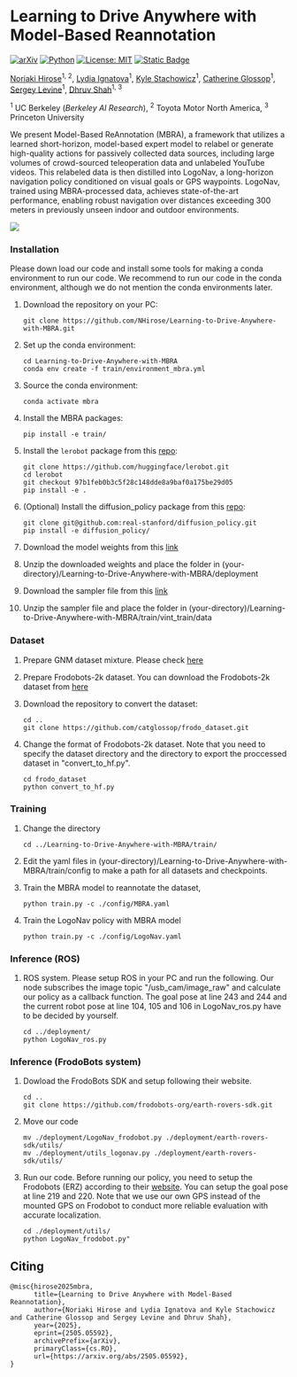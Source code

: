 # Learning to Drive Anywhere with Model-Based Reannotation
[![arXiv](https://img.shields.io/badge/arXiv-2407.08693-df2a2a.svg)](https://www.arxiv.org/abs/2505.05592)
[![Python](https://img.shields.io/badge/python-3.10-blue)](https://www.python.org)
[![License: MIT](https://img.shields.io/badge/License-MIT-green.svg)](https://opensource.org/licenses/MIT)
[![Static Badge](https://img.shields.io/badge/Project-Page-a)](https://model-base-reannotation.github.io/)


[Noriaki Hirose](https://sites.google.com/view/noriaki-hirose/)<sup>1, 2</sup>, [Lydia Ignatova](https://www.linkedin.com/in/lydia-ignatova)<sup>1</sup>, [Kyle Stachowicz](https://kylesta.ch/)<sup>1</sup>, [Catherine Glossop](https://www.linkedin.com/in/catherineglossop/)<sup>1</sup>, [Sergey Levine](https://people.eecs.berkeley.edu/~svlevine/)<sup>1</sup>, [Dhruv Shah](https://robodhruv.github.io/)<sup>1, 3</sup>

<sup>1</sup> UC Berkeley (_Berkeley AI Research_),  <sup>2</sup> Toyota Motor North America,  <sup>3</sup> Princeton University

We present Model-Based ReAnnotation (MBRA), a framework that utilizes a learned short-horizon, model-based expert model to relabel or generate high-quality actions for passively collected data sources, including large volumes of crowd-sourced teleoperation data and unlabeled YouTube videos. This relabeled data is then distilled into LogoNav, a long-horizon navigation policy conditioned on visual goals or GPS waypoints. LogoNav, trained using MBRA-processed data, achieves state-of-the-art performance, enabling robust navigation over distances exceeding 300 meters in previously unseen indoor and outdoor environments.

![](media/teaser.png)


### Installation
Please down load our code and install some tools for making a conda environment to run our code. We recommend to run our code in the conda environment, although we do not mention the conda environments later.

1. Download the repository on your PC:
    ```
    git clone https://github.com/NHirose/Learning-to-Drive-Anywhere-with-MBRA.git
    ```
2. Set up the conda environment:
    ```
    cd Learning-to-Drive-Anywhere-with-MBRA
    conda env create -f train/environment_mbra.yml
    ```
3. Source the conda environment:
    ```
    conda activate mbra
    ```
4. Install the MBRA packages:
    ```
    pip install -e train/
    ```
5. Install the `lerobot` package from this [repo](https://github.com/huggingface/lerobot):
    ```
    git clone https://github.com/huggingface/lerobot.git
    cd lerobot
    git checkout 97b1feb0b3c5f28c148dde8a9baf0a175be29d05
    pip install -e .
    ``` 

6. (Optional) Install the diffusion_policy package from this [repo](https://github.com/real-stanford/diffusion_policy): 
    ```
    git clone git@github.com:real-stanford/diffusion_policy.git
    pip install -e diffusion_policy/
    ```

7. Download the model weights from this [link](https://drive.google.com/file/d/1zZpGoJYPhQDN_riUsJBR4O9lF4uhM5_B/view?usp=sharing)

8. Unzip the downloaded weights and place the folder in (your-directory)/Learning-to-Drive-Anywhere-with-MBRA/deployment

9. Download the sampler file from this [link](https://drive.google.com/file/d/1PwQAqC1doeU5rCda4ytil6eRMFuAzUbo/view?usp=sharing)

10. Unzip the sampler file and place the folder in (your-directory)/Learning-to-Drive-Anywhere-with-MBRA/train/vint_train/data

### Dataset
1. Prepare GNM dataset mixture. Please check [here](https://github.com/robodhruv/visualnav-transformer/tree/main)

2. Prepare Frodobots-2k dataset. You can download the Frodobots-2k dataset from [here](https://huggingface.co/datasets/frodobots/FrodoBots-2K)

3. Download the repository to convert the dataset:
    ```
    cd ..
    git clone https://github.com/catglossop/frodo_dataset.git
    ```
4. Change the format of Frodobots-2k dataset. Note that you need to specify the dataset directory and the directory to export the proccessed dataset in "convert_to_hf.py".
    ```
    cd frodo_dataset
    python convert_to_hf.py
    ```

### Training
1. Change the directory
    ```
    cd ../Learning-to-Drive-Anywhere-with-MBRA/train/
    ```
2. Edit the yaml files in (your-directory)/Learning-to-Drive-Anywhere-with-MBRA/train/config to make a path for all datasets and checkpoints. 

3. Train the MBRA model to reannotate the dataset,
    ```
    python train.py -c ./config/MBRA.yaml
    ```
4. Train the LogoNav policy with MBRA model
    ```
    python train.py -c ./config/LogoNav.yaml
    ```
### Inference (ROS)
1. ROS system. Please setup ROS in your PC and run the following. Our node subscribes the image topic "/usb_cam/image_raw" and calculate our policy as a callback function. The goal pose at line 243 and 244 and the current robot pose at line 104, 105 and 106 in LogoNav_ros.py have to be decided by yourself. 
    ```
    cd ../deployment/
    python LogoNav_ros.py
    ```
### Inference (FrodoBots system)    
1. Dowload the FrodoBots SDK and setup following their website.
    ```
    cd ..
    git clone https://github.com/frodobots-org/earth-rovers-sdk.git
    ```
2. Move our code
    ```
    mv ./deployment/LogoNav_frodobot.py ./deployment/earth-rovers-sdk/utils/
    mv ./deployment/utils_logonav.py ./deployment/earth-rovers-sdk/utils/
    ```
3. Run our code. Before running our policy, you need to setup the Frodobots (ERZ) according to their [website](https://github.com/frodobots-org/earth-rovers-sdk). You can setup the goal pose at line 219 and 220. Note that we use our own GPS instead of the mounted GPS on Frodobot to conduct more reliable evaluation with accurate localization.
    ```
    cd ./deployment/utils/
    python LogoNav_frodobot.py"
    ```
   
## Citing
```
@misc{hirose2025mbra,
      title={Learning to Drive Anywhere with Model-Based Reannotation}, 
      author={Noriaki Hirose and Lydia Ignatova and Kyle Stachowicz and Catherine Glossop and Sergey Levine and Dhruv Shah},
      year={2025},
      eprint={2505.05592},
      archivePrefix={arXiv},
      primaryClass={cs.RO},
      url={https://arxiv.org/abs/2505.05592}, 
}
```
